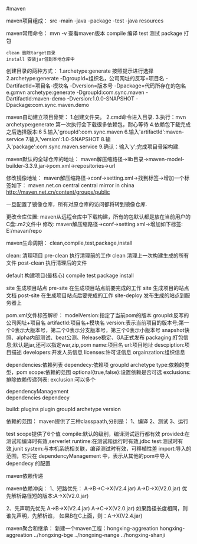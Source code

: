 #maven

maven项目组成：
src
	-main
		-java
			-package
	-test
		-java
	resources
	
maven常用命令：
	mvn -v 查看maven版本
	compile 编译
	test 测试
	package 打包
	
	clean 删除target目录
	install 安装jar包到本地仓库中

创建目录的两种方式：
1.archetype:generate 按照提示进行选择
2.archetype:generate -DgroupId=组织名，公司网址的反写+项目名
					 -DartifactId=项目名-模块名
					 -Dversion=版本号
					 -Dpackage=代码所存在的包名
e.g:mvn archetype:generate -DgroupId:com.sync.maven -DartifactId:maven-demo
						   -Dversion:1.0.0-SNAPSHOT -Dpackage:com.sync.maven.demo
	
maven自动建立项目骨架：
1.创建文件夹。
2.cmd命令进入目录.
3.执行：mvn archetype:generate
	第一次执行会下载很多依赖包，耐心等待
4.依赖包下载完成之后选择版本:6
5.输入'groupId':com.sync.maven
6.输入'artifactId':maven-service
7.输入'version':1.0-SNAPSHOT
8.输入'package':com.sync.maven.service
9.确认：输入'y';完成项目骨架构建.

maven默认的全球仓库的地址：
maven解压缩路径→lib目录→maven-model-builder-3.3.9.jar→pom.xml→repositories→url

修改镜像地址：
maven解压缩路径→conf→setting.xml→找到<mirrors>标签→增加一个<mirror>标签如下：
  <mirror>
      <id>maven.net.cn</id>
      <mirrorOf>central</mirrorOf>
      <name>central mirror in china</name>
      <url>http://maven.net.cn/content/groups/public</url>
    </mirror>
	
一旦配置了镜像仓库，所有对原仓库的访问都将转到镜像仓库.


更改仓库位置:
maven从远程仓库中下载构建，所有的包默认都是放在当前用户的C盘:.m2文件中
修改:
maven解压缩路径→conf→setting.xml→增加如下标签:
	<localRepository>E:/mavan/repo</localRepository>
	
maven生命周期：
clean,compile,test,package,install

clean: 清理项目
	pre-clean 执行清理前的工作
	clean 清理上一次构建生成的所有文件
	post-clean 执行清理后的文件
	
default 构建项目(最核心)
	compile test package install
	
site 生成项目站点
	pre-site 在生成项目站点前要完成的工作
	site 生成项目的站点文档
	post-site 在生成项目站点后要完成的工作
	site-deploy 发布生成的站点到服务器上
	
	
pom.xml文件标签解析：
modelVersion:指定了当前pom的版本
groupId:反写的公司网址+项目名
artifactId:项目名+模块名
version:表示当前项目的版本号;第一个0表示大版本号，第二个0表示分支版本号，第三个0表示小版本号
		snapshot快照、alpha内部测试、beat公测、Release稳定、GA正式发布
packaging:打包信息;默认是jar,还可以指定war,zip,pom
name:项目名
url:项目地址
descpiption:项目描述
developers:开发人员信息
licenses:许可证信息
orgainzation:组织信息

dependencies:依赖列表
	dependecy:依赖项
		groupId
		archetype
		type:依赖的类型，pom
		scope:依赖的范围
		optional{true,false}:设置依赖是否可选
		exclusions:排除依赖传递列表:
			exclusion:可以多个

<!-- 依赖的管理,主要是定义在父模块中,供子模块使用 -->
dependencyManagement	
	dependencies
		dependecy
		

build:
	<!-- 插件列表 -->
	plugins
		plugin
			groupId
			archetype
			version

<!-- 通常用于子模块对父模块pom的继承 -->
<parent>

<!-- 用来聚合运行多个maven项目 -->
<modules>
	<module></module>
</modules>


依赖的范围：
maven提供了三种classpaath,分别是：
1、编译
2、测试
3、运行

<!-- 只存在测试的classpath，只存在测试的范围 -->
<scope>test</scope>
scope提供了6个值
compile:默认的级别，编译测试运行都有效
provided:在测试和编译时有效,serverlet
runtime:在测试和运行时有效,jdbc
test:测试时有效,junit
system:与本机系统相关联，编译测试时有效，可移植性差
import:导入的范围，它只在 dependencyManagement 中，表示从其他的pom中导入 dependecy 的配置

maven依赖传递

maven依赖冲突：
1、短路优先：
	A→B→C→X(V2.4.jar)
	A→D→X(V2.0.jar) 
	优先解析路径短的版本:A→X(V2.0.jar)

2、先声明先优先
	A→B→X(V2.4.jar)
	A→C→X(V2.0.jar)
	如果路径长度相同，则谁先声明，先解析谁，
如果B在C上面，则：A→X(V2.4.jar)

maven聚合和继承：
新建一个maven工程：hongxing-aggreation
<name>hongxing-aggreation</name>
<modules>
		<module>../hongxing-bge</module>
		<module>../hongxing-nange</module>
		<module>../hongxing-shanji</module>
</modules>
	







